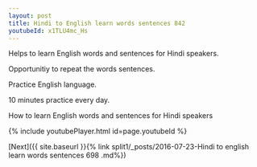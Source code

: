 ```yaml
---
layout: post
title: Hindi to English learn words sentences 842 
youtubeId: x1TLU4mc_Hs
---
```

 
 
Helps to learn English words and sentences for Hindi speakers.

Opportunitiy to repeat the words sentences. 

Practice English language. 
 
10 minutes practice every day. 
 
How to learn English words and sentences for Hindi speakers 
 
{% include youtubePlayer.html id=page.youtubeId %}
 
 
[Next]({{ site.baseurl }}{% link  split1/_posts/2016-07-23-Hindi to english learn words sentences 698 .md%})
 
